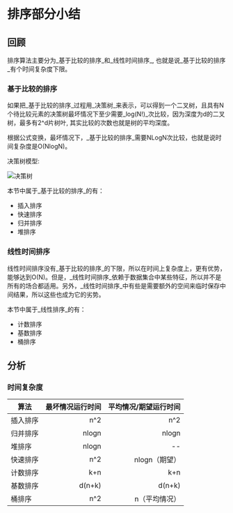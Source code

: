 # 排序部分小结

## 回顾
排序算法主要分为_基于比较的排序_和_线性时间排序_, 也就是说_基于比较的排序_有个时间复杂度下限。

### 基于比较的排序
如果把_基于比较的排序_过程用_决策树_来表示，可以得到一个二叉树，且具有N个待比较元素的决策树最坏情况下至少需要_log(N!)_次比较，因为深度为d的二叉树，最多有2^d片树叶, 其实比较的次数也就是树的平均深度。

根据公式变换，最坏情况下，_基于比较的排序_需要NLogN次比较，也就是说时间复杂度是O(NlogN)。

决策树模型:

![决策树](http://jing4seven.github.io/assets/images/decision.tree.jpg)

本节中属于_基于比较的排序_的有：

* 插入排序
* 快速排序
* 归并排序
* 堆排序

### 线性时间排序

线性时间排序没有_基于比较的排序_的下限，所以在时间上复杂度上，更有优势，能够达到O(N)。但是，_线性时间排序_依赖于数据集合中某些特征，所以并不是所有的场合都适用。另外，_线性时间排序_中有些是需要额外的空间来临时保存中间结果，所以这些也成为它的劣势。

本节中属于_线性排序_的有：

* 计数排序
* 基数排序
* 桶排序

## 分析

### 时间复杂度

| 算法       | 最坏情况运行时间  | 平均情况/期望运行时间  |
| ---------- | ----------------: | ---------------------: |
| 插入排序   | n^2               | n^2                    |
| 归并排序   | nlogn             | nlogn                  |
| 堆排序     | nlogn             | --                     |
| 快速排序   | n^2               | nlogn（期望）          |
| 计数排序   | k+n               | k+n                    |
| 基数排序   | d(n+k)            | d(n+k)                 |
| 桶排序     | n^2               | n（平均情况）          |
